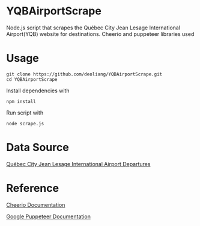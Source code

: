 # YQBAirportScrape
Node.js script that scrapes the Québec City Jean Lesage International Airport(YQB) website for destinations. Cheerio and puppeteer libraries used

# Usage

```
git clone https://github.com/deoliang/YQBAirportScrape.git
cd YQBAirportScrape
```
Install dependencies with 
```
npm install 
```
Run script with
```
node scrape.js
```

# Data Source
[Québec City Jean Lesage International Airport Departures](http://www.aeroportdequebec.com/en/flights-and-destinations/flight-schedules/departures)

# Reference
[Cheerio Documentation](https://cheerio.js.org/)
 
[Google Puppeteer Documentation](https://pptr.dev/)
